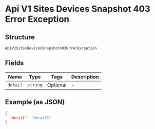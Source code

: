 
# Api V1 Sites Devices Snapshot 403 Error Exception

## Structure

`ApiV1SitesDevicesSnapshot403ErrorException`

## Fields

| Name | Type | Tags | Description |
|  --- | --- | --- | --- |
| `detail` | `string` | Optional | - |

## Example (as JSON)

```json
{
  "detail": "detail6"
}
```

